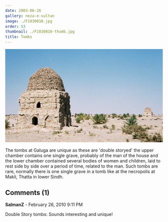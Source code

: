 ```yaml
---
date: 2003-06-26
gallery: neza-e-sultan
image: ./F1030010.jpg
order: 53
thumbnail: ./F1030010-thumb.jpg
title: Tombs
---
```


![Tombs](./F1030010.jpg)

The tombs at Galuga are unique as these are 'double storyed' the upper chamber contains one single grave, probably of the man of the house and the lower chamber contained several bodies of women and children, laid to rest side by side over a period of time, related to the man. Such tombs are rare, normally there is one single grave in a tomb like at the necropolis at Makli, Thatta in lower Sindh.

<div id="comments">

## Comments (1)

<div id="comment">

**SalmanZ** - February 26, 2010  9:11 PM

Double Story tombs: Sounds interesting and unique!

</div>

</div>
